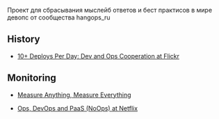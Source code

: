 
Проект для сбрасывания мыслейб ответов и бест практисов в мире девопс от сообщества hangops_ru

## History

* [10+ Deploys Per Day: Dev and Ops Cooperation at Flickr](http://www.slideshare.net/jallspaw/10-deploys-per-day-dev-and-ops-cooperation-at-flickr)

## Monitoring

* [Measure Anything, Measure Everything](https://codeascraft.com/2011/02/15/measure-anything-measure-everything/)


* [Ops, DevOps and PaaS (NoOps) at Netflix](http://perfcap.blogspot.ru/2012/03/ops-devops-and-noops-at-netflix.html)
